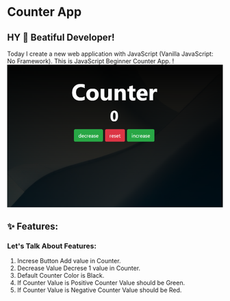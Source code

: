 # Counter App
## HY :wave: Beatiful Developer! 
Today I create a new web application with JavaScript (Vanilla JavaScript: No Framework). This is JavaScript Beginner Counter App.
!<img src="https://github.com/AsadUrRehmanCs111/JavaScript-Projects/blob/master/02.Counter%20App/Capture.PNG" height="10%" width="100%">

## :sparkles: Features:

### Let's Talk About Features:

1. Increse Button Add value in Counter.
2. Decrease Value Decrese 1 value in Counter.
3. Default Counter Color is Black.
4. If Counter Value is Positive Counter Value should be Green.
5. If Counter Value is Negative Counter Value should be Red.
